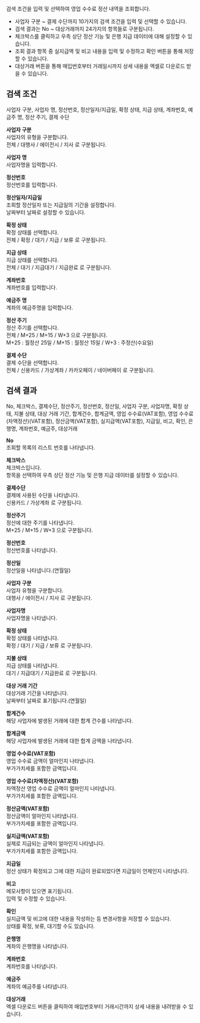 검색 조건을 입력 및 선택하여 영업 수수료 정산 내역을 조회합니다.

- 사업자 구분 ~ 결제 수단까지 10가지의 검색 조건을 입력 및 선택할 수 있습니다.
- 검색 결과는 No ~ 대상거래까지 24가지의 항목들로 구분됩니다.
- 체크박스를 클릭하고 우측 상단 정산 기능 및 은행 지급 데이터에 대해 설정할 수 있습니다.
- 조회 결과 항목 중 실지급액 및 비고 내용을 입력 및 수정하고 확인 버튼을 통해 저장할 수 있습니다.
- 대상거래 버튼을 통해 매입번호부터 거래일시까지 상세 내용을 엑셀로 다운로드 받을 수 있습니다.

## 검색 조건
사업자 구분, 사업자 명, 정산번호, 정산일자/지급일, 확정 상태, 지급 상태, 계좌번호, 예금주 명, 정산 주기, 결제 수단

**사업자 구분**
<br>사업자의 유형을 구분합니다.
<br>전체 / 대행사 / 에이전시 / 지사 로 구분됩니다.

**사업자 명**
<br>사업자명을 입력합니다.

**정산번호**
<br>정산번호를 입력합니다.

**정산일자/지급일**
<br>조회할 정산일자 또는 지급일의 기간을 설정합니다.
<br>날짜부터 날짜로 설정할 수 있습니다.

**확정 상태**
<br>확정 상태를 선택합니다.
<br>전체 / 확정 / 대기 / 지급 / 보류 로 구분됩니다.

**지급 상태**
<br>지급 상태를 선택합니다.
<br>전체 / 대기 / 지급대기 / 지급완료 로 구분됩니다.

**계좌번호**
<br>계좌번호를 입력합니다.

**예금주 명**
<br>계좌의 예금주명을 입력합니다.

**정산 주기**
<br>정산 주기를 선택합니다.
<br>전체 / M+25 / M+15 / W+3 으로 구분됩니다.
<br>M+25 : 월정산 25일 / M+15 : 월정산 15일 / W+3 : 주정산(수요일)

**결제 수단**
<br>결제 수단을 선택합니다.
<br>전체 / 신용카드 / 가상계좌 / 카카오페이 / 네이버페이 로 구분됩니다.





## 검색 결과
No, 체크박스, 결제수단, 정산주기, 정산번호, 정산일, 사업자 구분, 사업자명, 확정 상태, 지불 상태, 대상 거래 기간, 합계건수, 합계금액, 영업 수수료(VAT포함), 영업 수수료(차액정산)(VAT포함), 정산금액(VAT포함), 실지급액(VAT포함), 지급일, 비고, 확인, 은행명, 계좌번호, 예금주, 대상거래

**No**
<br>조회할 목록의 리스트 번호를 나타냅니다.

**체크박스**
<br>체크박스입니다.
<br>항목을 선택하여 우측 상단 정산 기능 및 은행 지급 데이터를 설정할 수 있습니다.

**결제수단**
<br>결제에 사용된 수단을 나타냅니다.
<br>신용카드 / 가상계좌 로 구분됩니다.

**정산주기**
<br>정산에 대한 주기를 나타냅니다.
<br>M+25 / M+15 / W+3 으로 구분됩니다.

**정산번호**
<br>정산번호를 나타냅니다.

**정산일**
<br>정산일을 나타냅니다.(연월일)

**사업자 구분**
<br>사업자 유형을 구분합니다.
<br>대행사 / 에이전시 / 지사 로 구분됩니다.

**사업자명**
<br>사업자명을 나타냅니다.

**확정 상태**
<br>확정 상태를 나타냅니다.
<br>확정 / 대기 / 지급 / 보류 로 구분됩니다.

**지불 상태**
<br>지급 상태를 나타냅니다.
<br>대기 / 지급대기 / 지급완료 로 구분됩니다.

**대상 거래 기간**
<br>대상거래 기간을 나타냅니다.
<br>날짜부터 날짜로 표기됩니다.(연월일)

**합계건수**
<br>해당 사업자에 발생된 거래에 대한 합계 건수를 나타냅니다.

**합계금액**
<br>해당 사업자에 발생된 거래에 대한 합계 금액을 나타냅니다.

**영업 수수료(VAT포함)**
<br>영업 수수료 금액이 얼마인지 나타냅니다.
<br>부가가치세를 포함한 금액입니다.

**영업 수수료(차액정산)(VAT포함)**
<br>차액정산 영업 수수료 금액이 얼마인지 나타냅니다.
<br>부가가치세를 포함한 금액입니다.

**정산금액(VAT포함)**
<br>정산금액이 얼마인지 나타냅니다.
<br>부가가치세를 포함한 금액입니다.

**실지급액(VAT포함)**
<br>실제로 지급되는 금액이 얼마인지 나타냅니다.
<br>부가가치세를 포함한 금액입니다.

**지급일**
<br>정산 상태가 확정되고 그에 대한 지급이 완료되었다면 지급일이 언제인지 나타냅니다.

**비고**
<br>메모사항이 있으면 표기됩니다.
<br>입력 및 수정할 수 있습니다.

**확인**
<br>실지급액 및 비고에 대한 내용을 작성하는 등 변경사항을 저장할 수 있습니다.
<br>상태를 확정, 보류, 대기할 수도 있습니다.

**은행명**
<br>계좌의 은행명을 나타냅니다.

**계좌번호**
<br>계좌번호를 나타냅니다.

**예금주**
<br>계좌의 예금주를 나타냅니다.

**대상거래**
<br>엑셀 다운로드 버튼을 클릭하여 매입번호부터 거래시간까지 상세 내용을 내려받을 수 있습니다.

